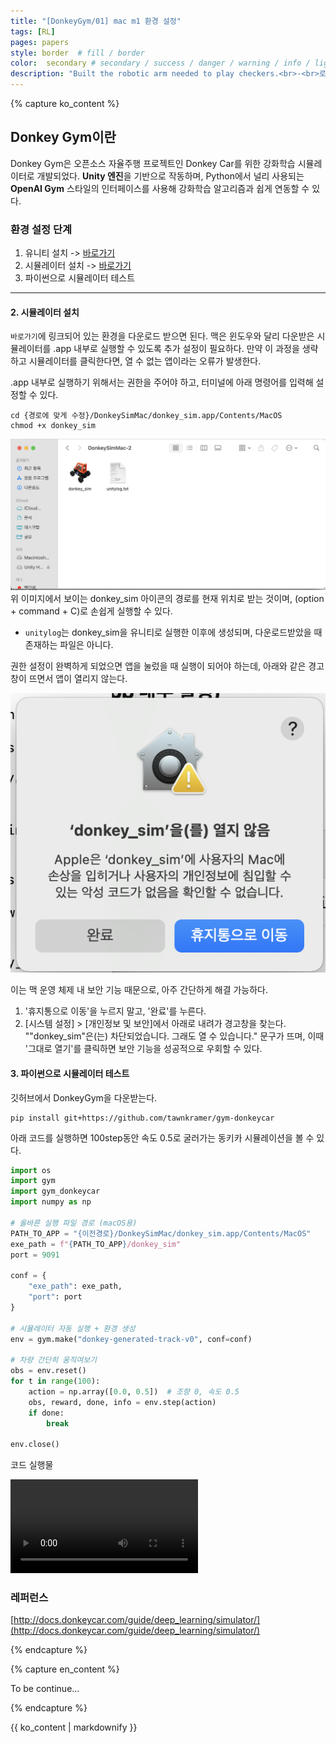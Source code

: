 ```yaml
---
title: "[DonkeyGym/01] mac m1 환경 설정"
tags: [RL]
pages: papers
style: border  # fill / border 
color:  secondary # secondary / success / danger / warning / info / light / dark
description: "Built the robotic arm needed to play checkers.<br>-<br>로봇팔을 제어할 때 필요한 회로를 제작했다."
---
```


<!-- 한국어 콘텐츠 -->
{% capture ko_content %}
  
## Donkey Gym이란 
Donkey Gym은 오픈소스 자율주행 프로젝트인 Donkey Car를 위한 강화학습 시뮬레이터로 개발되었다. **Unity 엔진**을 기반으로 작동하며, Python에서 널리 사용되는 **OpenAI Gym** 스타일의 인터페이스를 사용해 강화학습 알고리즘과 쉽게 연동할 수 있다.

### 환경 설정 단계  
1. 유니티 설치 -> [바로가기](https://unity.com/kr)
2. 시뮬레이터 설치 -> [바로가기](https://github.com/tawnkramer/gym-donkeycar/releases)
3. 파이썬으로 시뮬레이터 테스트  

---
#### 2. 시뮬레이터 설치 
`바로가기`에 링크되어 있는 환경을 다운로드 받으면 된다. 맥은 윈도우와 달리 다운받은 시뮬레이터를 .app 내부로 실행할 수 있도록 추가 설정이 필요하다. 만약 이 과정을 생략하고 시뮬레이터를 클릭한다면, 열 수 없는 앱이라는 오류가 발생한다.  

.app 내부로 실행하기 위해서는 권한을 주어야 하고, 터미널에 아래 명령어를 입력해 설정할 수 있다.  
```
cd {경로에 맞게 수정}/DonkeySimMac/donkey_sim.app/Contents/MacOS
chmod +x donkey_sim
```

![alt text](../assets/images/DonkeyGym/Basic/image.png)  
위 이미지에서 보이는 donkey_sim 아이콘의 경로를 현재 위치로 받는 것이며, (option + command + C)로 손쉽게 실행할 수 있다.  
- `unitylog`는 donkey_sim을 유니티로 실행한 이후에 생성되며, 다운로드받았을 때 존재하는 파일은 아니다.  

권한 설정이 완벽하게 되었으면 앱을 눌렀을 때 실행이 되어야 하는데, 아래와 같은 경고창이 뜨면서 앱이 열리지 않는다.  

![alt text](../assets/images/DonkeyGym/Basic/image-1.png)  

이는 맥 운영 체제 내 보안 기능 때문으로, 아주 간단하게 해결 가능하다.  

1. '휴지통으로 이동'을 누르지 말고, '완료'를 누른다.  
2.  [시스템 설정] > [개인정보 및 보안]에서 아래로 내려가 경고창을 찾는다. ""donkey_sim"은(는) 차단되었습니다. 그래도 열 수 있습니다." 문구가 뜨며, 이때 '그대로 열기'를 클릭하면 보안 기능을 성공적으로 우회할 수 있다.  

#### 3. 파이썬으로 시뮬레이터 테스트  
깃허브에서 DonkeyGym을 다운받는다.  
```
pip install git+https://github.com/tawnkramer/gym-donkeycar
```

아래 코드를 실행하면 100step동안 속도 0.5로 굴러가는 동키카 시뮬레이션을 볼 수 있다.  

```py
import os
import gym
import gym_donkeycar
import numpy as np

# 올바른 실행 파일 경로 (macOS용)
PATH_TO_APP = "{이전경로}/DonkeySimMac/donkey_sim.app/Contents/MacOS"
exe_path = f"{PATH_TO_APP}/donkey_sim"
port = 9091

conf = {
    "exe_path": exe_path,
    "port": port
}

# 시뮬레이터 자동 실행 + 환경 생성
env = gym.make("donkey-generated-track-v0", conf=conf)

# 차량 간단히 움직여보기
obs = env.reset()
for t in range(100):
    action = np.array([0.0, 0.5])  # 조향 0, 속도 0.5
    obs, reward, done, info = env.step(action)
    if done:
        break

env.close()

```

코드 실행물  


<video src="../assets/images/DonkeyGym/Basic/Moving.mp4"></video>

### 레퍼런스 
[http://docs.donkeycar.com/guide/deep_learning/simulator/](http://docs.donkeycar.com/guide/deep_learning/simulator/)  


{% endcapture %}

<!-- 영어 콘텐츠 -->
{% capture en_content %}

To be continue...

{% endcapture %}

<div id="content-ko" class="lang-content" data-lang="ko">
  {{ ko_content | markdownify }}
</div>

<div id="content-en" class="lang-content" data-lang="en" style="display: none;">
  {{ en_content | markdownify }}
</div>